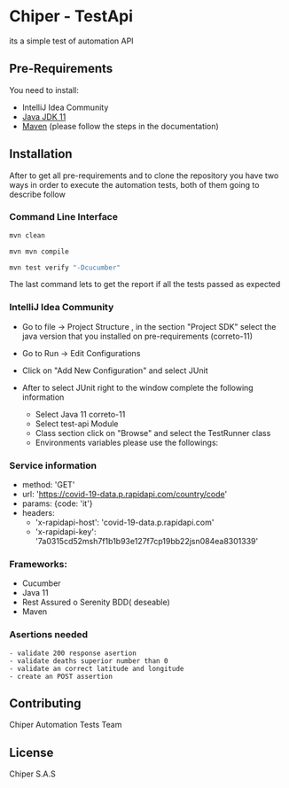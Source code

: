 # Chiper - TestApi

its a simple test of automation API

## Pre-Requirements

You need to install:

* IntelliJ Idea Community
* [Java JDK 11](https://docs.aws.amazon.com/corretto/latest/corretto-11-ug/downloads-list.html)
* [Maven](https://maven.apache.org/download.cgi) (please follow the steps in the documentation)

## Installation

After to get all pre-requirements and to clone the repository you have two ways in order to execute the automation tests, both of them going to describe follow

### Command Line Interface

```bash
mvn clean
```
```bash
mvn mvn compile
```
```bash
mvn test verify "-Dcucumber"
```
The last command lets to get the report if all the tests passed as expected

### IntelliJ Idea Community

* Go to file -> Project Structure , in the section "Project SDK" select the java version that you installed on pre-requirements (correto-11)
* Go to Run -> Edit Configurations
* Click on "Add New Configuration" and select JUnit
* After to select JUnit right to the window complete the following information

    - Select Java 11 correto-11
    - Select test-api Module
    - Class section click on "Browse" and select the TestRunner class
    - Environments variables please use the followings:

### Service information
  - method: 'GET'
  - url: 'https://covid-19-data.p.rapidapi.com/country/code'
  - params: {code: 'it'}
  - headers: 
    * 'x-rapidapi-host': 'covid-19-data.p.rapidapi.com'
    * 'x-rapidapi-key': '7a0315cd52msh7f1b1b93e127f7cp19bb22jsn084ea8301339'
  
### Frameworks:
- Cucumber
- Java 11
- Rest Assured o Serenity BDD( deseable)
- Maven


### Asertions needed
    - validate 200 response asertion
    - validate deaths superior number than 0
    - validate an correct latitude and longitude
    - create an POST assertion

## Contributing
Chiper Automation Tests Team

## License
Chiper S.A.S
